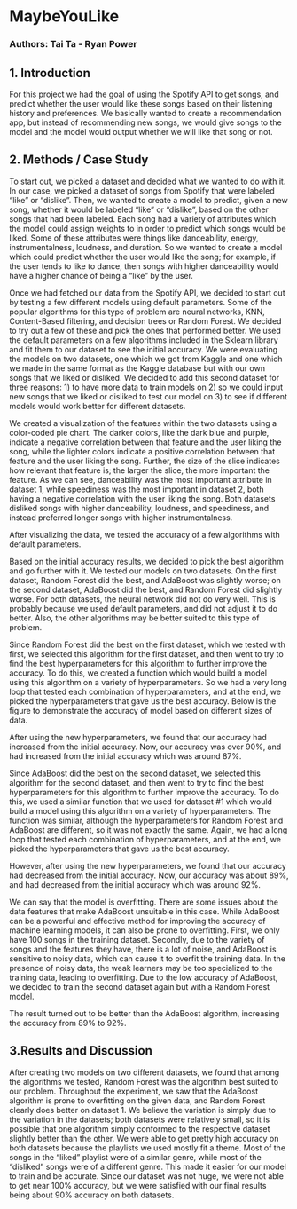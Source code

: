 # MaybeYouLike
### Authors: Tai Ta - Ryan Power

## 1. Introduction

For this project we had the goal of using the Spotify API to get songs, and predict whether the user would like these songs based on their listening history and preferences. We basically wanted to create a recommendation app, but instead of recommending new songs, we would give songs to the model and the model would output whether we will like that song or not. 

## 2. Methods / Case Study

To start out, we picked a dataset and decided what we wanted to do with it. In our case, we picked a dataset of songs from Spotify that were labeled “like” or “dislike”. Then, we wanted to create a model to predict, given a new song, whether it would be labeled “like” or “dislike”, based on the other songs that had been labeled. Each song had a variety of attributes which the model could assign weights to in order to predict which songs would be liked. Some of these attributes were things like danceability, energy, instrumentalness, loudness, and duration. So we wanted to create a model which could predict whether the user would like the song; for example, if the user tends to like to dance, then songs with higher danceability would have a higher chance of being a “like” by the user. 

Once we had fetched our data from the Spotify API, we decided to start out by testing a few different models using default parameters. Some of the popular algorithms for this type of problem are neural networks, KNN, Content-Based filtering, and decision trees or Random Forest. We decided to try out a few of these and pick the ones that performed better. We used the default parameters on a few algorithms included in the Sklearn library and fit them to our dataset to see the initial accuracy. We were evaluating the models on two datasets, one which we got from Kaggle and one which we made in the same format as the Kaggle database but with our own songs that we liked or disliked. We decided to add this second dataset for three reasons: 1) to have more data to train models on 2) so we could input new songs that we liked or disliked to test our model on 3) to see if different models would work better for different datasets.

We created a visualization of the features within the two datasets using a color-coded pie chart. The darker colors, like the dark blue and purple, indicate a negative correlation between that feature and the user liking the song, while the lighter colors indicate a positive correlation between that feature and the user liking the song. Further, the size of the slice indicates how relevant that feature is; the larger the slice, the more important the feature.  As we can see, danceability was the most important attribute in dataset 1, while speediness was the most important in dataset 2, both having a negative correlation with the user liking the song. Both datasets disliked songs with higher danceability, loudness, and speediness, and instead preferred longer songs with higher instrumentalness.

After visualizing the data, we tested the accuracy of a few algorithms with default parameters.

Based on the initial accuracy results, we decided to pick the best algorithm and go further with it. We tested our models on two datasets. On the first dataset, Random Forest did the best, and AdaBoost was slightly worse; on the second dataset, AdaBoost did the best, and Random Forest did slightly worse. For both datasets, the neural network did not do very well. This is probably because we used default parameters, and did not adjust it to do better. Also, the other algorithms may be better suited to this type of problem.

Since Random Forest did the best on the first dataset, which we tested with first, we selected this algorithm for the first dataset, and then went to try to find the best hyperparameters for this algorithm to further improve the accuracy. To do this, we created a function which would build a model using this algorithm on a variety of hyperparameters. So we had a very long loop that tested each combination of hyperparameters, and at the end, we picked the hyperparameters that gave us the best accuracy. Below is the figure to demonstrate the accuracy of model based on different sizes of data.

After using the new hyperparameters, we found that our accuracy had increased from the initial accuracy. Now, our accuracy was over 90%, and had increased from the initial accuracy which was around 87%.

Since AdaBoost did the best on the second dataset, we selected this algorithm for the second dataset, and then went to try to find the best hyperparameters for this algorithm to further improve the accuracy. To do this, we used a similar function that we used for dataset #1 which would build a model using this algorithm on a variety of hyperparameters. The function was similar, although the hyperparameters for Random Forest and AdaBoost are different, so it was not exactly the same. Again, we had a long loop that tested each combination of hyperparameters, and at the end, we picked the hyperparameters that gave us the best accuracy.

However, after using the new hyperparameters, we found that our accuracy had decreased from the initial accuracy. Now, our accuracy was about 89%, and had decreased from the initial accuracy which was around 92%.

We can say that the model is overfitting. There are some issues about the data features that make AdaBoost unsuitable in this case. While AdaBoost can be a powerful and effective method for improving the accuracy of machine learning models, it can also be prone to overfitting. First, we only have 100 songs in the training dataset. Secondly, due to the variety of songs and the features they have, there is a lot of noise, and AdaBoost is sensitive to noisy data, which can cause it to overfit the training data. In the presence of noisy data, the weak learners may be too specialized to the training data, leading to overfitting. Due to the low accuracy of AdaBoost, we decided to train the second dataset again but with a Random Forest model.

The result turned out to be better than the AdaBoost algorithm, increasing the accuracy from 89% to 92%.

## 3.Results and Discussion

After creating two models on two different datasets, we found that among the algorithms we tested, Random Forest was the algorithm best suited to our problem. Throughout the experiment, we saw that the AdaBoost algorithm is prone to overfitting on the given data, and Random Forest clearly does better on dataset 1. We believe the variation is simply due to the variation in the datasets; both datasets were relatively small, so it is possible that one algorithm simply conformed to the respective dataset slightly better than the other. We were able to get pretty high accuracy on both datasets because the playlists we used mostly fit a theme. Most of the songs in the “liked” playlist were of a similar genre, while most of the “disliked” songs were of a different genre. This made it easier for our model to train and be accurate. Since our dataset was not huge, we were not able to get near 100% accuracy, but we were satisfied with our final results being about 90% accuracy on both datasets.





